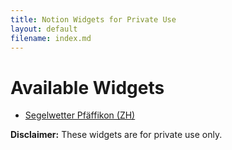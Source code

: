 ```yaml
---
title: Notion Widgets for Private Use
layout: default
filename: index.md
---
```


# Available Widgets

- [Segelwetter Pfäffikon (ZH)](/sail_ZH-pf/)


**Disclaimer:**
These widgets are for private use only.
